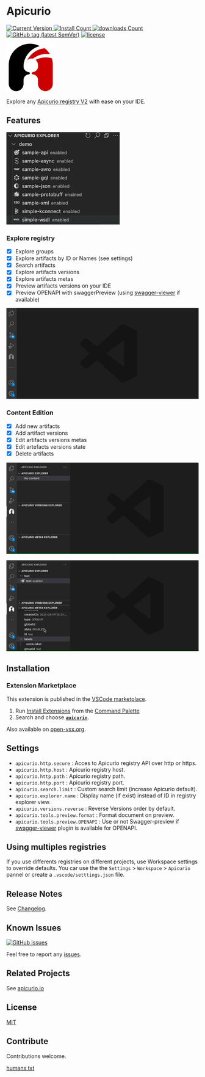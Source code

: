# Apicurio

[![Current Version](https://img.shields.io/visual-studio-marketplace/v/jetmartin.apicurio.svg?color=emerald&label=Visual%20Studio%20Marketplace&logo=visual-studio-code&logoColor=blue&style=flat)
![Install Count](https://img.shields.io/visual-studio-marketplace/i/jetmartin.apicurio.svg?color=emerald&style=flat)
![downloads Count](https://img.shields.io/visual-studio-marketplace/d/jetmartin.apicurio.svg?color=emerald&style=flat)][marketplace]
 [![GitHub tag (latest SemVer)](https://img.shields.io/github/tag/jetmartin/apicurio.svg?color=emerald&label=release&logoColor=white&logo=github&labelColor=grey)][github]
[![license](https://img.shields.io/badge/license-MIT-brightgreen.svg)][MIT]

![Apicurio](/resources/apicurio_icon.png)

Explore any [Apicurio registry V2](https://www.apicur.io/registry/) with ease on your IDE.

## Features

![Apicurio](/resources/apicurio-explorer.png)

### Explore registry

- [x] Explore groups
- [x] Explore artifacts by ID or Names (see settings)
- [x] Search artifacts
- [x] Explore artifacts versions
- [x] Explore artifacts metas
- [x] Preview artifacts versions on your IDE
- [x] Preview OPENAPI with swaggerPreview (using [swagger-viewer](https://marketplace.visualstudio.com/items?itemName=Arjun.swagger-viewer) if available)

![Apicurio](/resources/gif/preview-artifact.gif)

### Content Edition

- [x] Add new artifacts
- [x] Add artifact versions
- [x] Edit artifacts versions metas
- [x] Edit artefacts versions state
- [x] Delete artifacts

![Apicurio](/resources/gif/add-artifact.gif)

![Apicurio](/resources/gif/edit-metas.gif)

## Installation

### Extension Marketplace

This extension is published in the [VSCode marketplace][marketplace].

 1. Run [Install Extensions] from the [Command Palette]
 1. Search and choose  [**`apicurio`**][marketplace].

Also available on [open-vsx.org][openvsx].

## Settings

- `apicurio.http.secure` : Acces to Apicurio registry API over http or https.
- `apicurio.http.host` : Apicurio registry host.
- `apicurio.http.path` : Apicurio registry path.
- `apicurio.http.port` : Apicurio registry port.
- `apicurio.search.limit` : Custom search limit (increase Apicurio default).
- `apicurio.explorer.name` : Display name (if exist) instead of ID in registry explorer view.
- `apicurio.versions.reverse` : Reverse Versions order by default.
- `apicurio.tools.preview.format` : Format document on preview.
- `apicurio.tools.preview.OPENAPI` : Use or not Swagger-preview if [swagger-viewer](https://marketplace.visualstudio.com/items?itemName=Arjun.swagger-viewer) plugin is available for OPENAPI.

## Using multiples registries

If you use differents registries on different projects, use Workspace settings to override defaults.
You car use the the `Settings` > `Workspace` > `Apicurio` pannel or create a `.vscode/setttings.json` file.

## Release Notes

See [Changelog].

## Known Issues

[![GitHub issues](https://img.shields.io/github/issues/jetmartin/apicurio.svg?color=tomato)][issues]

Feel free to report any [issues][new issue].

## Related Projects

See [apicurio.io](https://www.apicur.io/)

## License

[MIT]

## Contribute

Contributions welcome.

[humans txt][humanstxt]

[github]: <https://github.com/jetmartin/apicurio>
[issues]: <https://github.com/jetmartin/apicurio/issues>
[new issue]: <https://github.com/jetmartin/apicurio/issues/new>
[Changelog]: <https://github.com/jetmartin/apicurio/blob/main/CHANGELOG.md>
[humanstxt]: <https://github.com/jetmartin/apicurio/blob/main/humans.txt>
[MIT]: <https://jet-martin.mit-license.org/2022>
[humanstxt]: <https://github.com/jetmartin/apicurio/blob/main/humans.txt>
[marketplace]: <https://marketplace.visualstudio.com/items?itemName=jetmartin.apicurio>
[openvsx]: <https://open-vsx.org/extension/jetmartin/apicurio>
[command palette]: <https://code.visualstudio.com/Docs/editor/codebasics#_command-palette>
[install extensions]: <https://code.visualstudio.com/docs/editor/extension-gallery#_install-an-extension>
